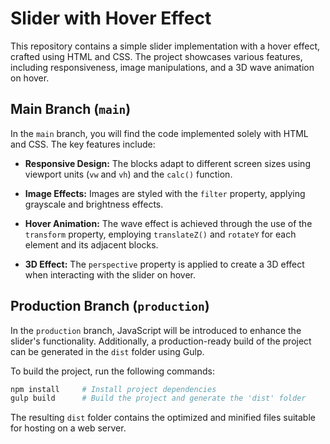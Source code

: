 # Slider with Hover Effect

This repository contains a simple slider implementation with a hover effect, crafted using HTML and CSS. The project showcases various features, including responsiveness, image manipulations, and a 3D wave animation on hover.

## Main Branch (`main`)

In the `main` branch, you will find the code implemented solely with HTML and CSS. The key features include:

- **Responsive Design:** The blocks adapt to different screen sizes using viewport units (`vw` and `vh`) and the `calc()` function.

- **Image Effects:** Images are styled with the `filter` property, applying grayscale and brightness effects.

- **Hover Animation:** The wave effect is achieved through the use of the `transform` property, employing `translateZ()` and `rotateY` for each element and its adjacent blocks.

- **3D Effect:** The `perspective` property is applied to create a 3D effect when interacting with the slider on hover.

## Production Branch (`production`)

In the `production` branch, JavaScript will be introduced to enhance the slider's functionality. Additionally, a production-ready build of the project can be generated in the `dist` folder using Gulp.

To build the project, run the following commands:

```bash
npm install     # Install project dependencies
gulp build      # Build the project and generate the 'dist' folder
```
The resulting `dist` folder contains the optimized and minified files suitable for hosting on a web server.
